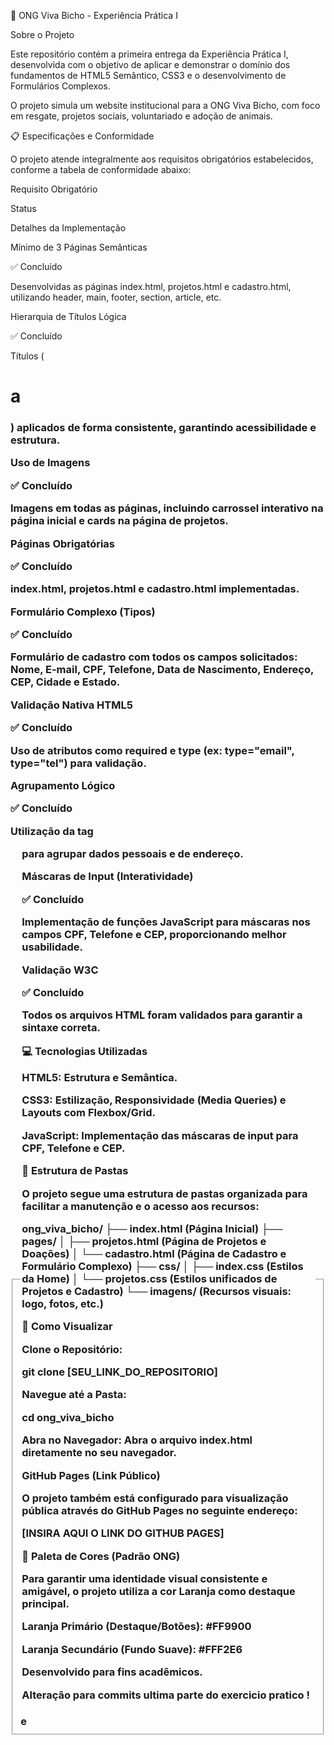 🐾 ONG Viva Bicho - Experiência Prática I

Sobre o Projeto

Este repositório contém a primeira entrega da Experiência Prática I, desenvolvida com o objetivo de aplicar e demonstrar o domínio dos fundamentos de HTML5 Semântico, CSS3 e o desenvolvimento de Formulários Complexos.

O projeto simula um website institucional para a ONG Viva Bicho, com foco em resgate, projetos sociais, voluntariado e adoção de animais.

📋 Especificações e Conformidade

O projeto atende integralmente aos requisitos obrigatórios estabelecidos, conforme a tabela de conformidade abaixo:

Requisito Obrigatório

Status

Detalhes da Implementação

Mínimo de 3 Páginas Semânticas

✅ Concluído

Desenvolvidas as páginas index.html, projetos.html e cadastro.html, utilizando header, main, footer, section, article, etc.

Hierarquia de Títulos Lógica

✅ Concluído

Títulos (<h1> a <h3>) aplicados de forma consistente, garantindo acessibilidade e estrutura.

Uso de Imagens

✅ Concluído

Imagens em todas as páginas, incluindo carrossel interativo na página inicial e cards na página de projetos.

Páginas Obrigatórias

✅ Concluído

index.html, projetos.html e cadastro.html implementadas.

Formulário Complexo (Tipos)

✅ Concluído

Formulário de cadastro com todos os campos solicitados: Nome, E-mail, CPF, Telefone, Data de Nascimento, Endereço, CEP, Cidade e Estado.

Validação Nativa HTML5

✅ Concluído

Uso de atributos como required e type (ex: type="email", type="tel") para validação.

Agrupamento Lógico

✅ Concluído

Utilização da tag <fieldset> e <legend> para agrupar dados pessoais e de endereço.

Máscaras de Input (Interatividade)

✅ Concluído

Implementação de funções JavaScript para máscaras nos campos CPF, Telefone e CEP, proporcionando melhor usabilidade.

Validação W3C

✅ Concluído

Todos os arquivos HTML foram validados para garantir a sintaxe correta.

💻 Tecnologias Utilizadas

HTML5: Estrutura e Semântica.

CSS3: Estilização, Responsividade (Media Queries) e Layouts com Flexbox/Grid.

JavaScript: Implementação das máscaras de input para CPF, Telefone e CEP.

📁 Estrutura de Pastas

O projeto segue uma estrutura de pastas organizada para facilitar a manutenção e o acesso aos recursos:

ong_viva_bicho/
├── index.html            (Página Inicial)
├── pages/
│   ├── projetos.html     (Página de Projetos e Doações)
│   └── cadastro.html     (Página de Cadastro e Formulário Complexo)
├── css/
│   ├── index.css         (Estilos da Home)
│   └── projetos.css      (Estilos unificados de Projetos e Cadastro)
└── imagens/              (Recursos visuais: logo, fotos, etc.)


🚀 Como Visualizar

Clone o Repositório:

git clone [SEU_LINK_DO_REPOSITORIO]


Navegue até a Pasta:

cd ong_viva_bicho


Abra no Navegador:
Abra o arquivo index.html diretamente no seu navegador.

GitHub Pages (Link Público)

O projeto também está configurado para visualização pública através do GitHub Pages no seguinte endereço:

[INSIRA AQUI O LINK DO GITHUB PAGES]

🎨 Paleta de Cores (Padrão ONG)

Para garantir uma identidade visual consistente e amigável, o projeto utiliza a cor Laranja como destaque principal.

Laranja Primário (Destaque/Botões): #FF9900

Laranja Secundário (Fundo Suave): #FFF2E6

Desenvolvido para fins acadêmicos.


Alteração para commits ultima parte do exercicio pratico !